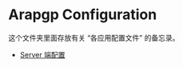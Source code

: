 # Arapgp Configuration

这个文件夹里面存放有关 “各应用配置文件” 的备忘录。

* [Server 端配置](https://github.com/Arapgp/Arapgp-Document/Config/Server.md)
